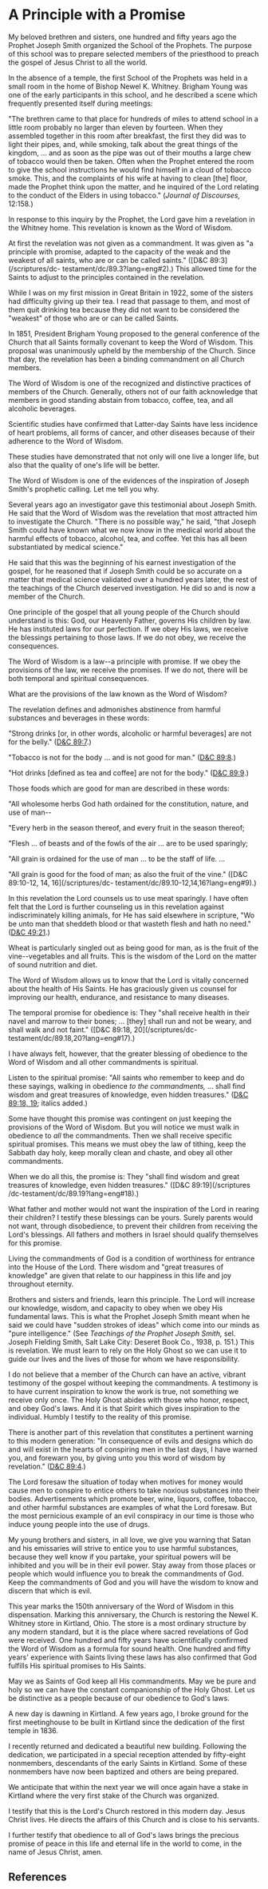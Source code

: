# A Principle with a Promise

My beloved brethren and sisters, one hundred and fifty years ago the Prophet
Joseph Smith organized the School of the Prophets. The purpose of this school
was to prepare selected members of the priesthood to preach the gospel of
Jesus Christ to all the world.

In the absence of a temple, the first School of the Prophets was held in a
small room in the home of Bishop Newel K. Whitney. Brigham Young was one of
the early participants in this school, and he described a scene which
frequently presented itself during meetings:

"The brethren came to that place for hundreds of miles to attend school in a
little room probably no larger than eleven by fourteen. When they assembled
together in this room after breakfast, the first they did was to light their
pipes, and, while smoking, talk about the great things of the kingdom, ... and
as soon as the pipe was out of their mouths a large chew of tobacco would then
be taken. Often when the Prophet entered the room to give the school
instructions he would find himself in a cloud of tobacco smoke. This, and the
complaints of his wife at having to clean [the] floor, made the Prophet think
upon the matter, and he inquired of the Lord relating to the conduct of the
Elders in using tobacco." (_Journal of Discourses,_ 12:158.)

In response to this inquiry by the Prophet, the Lord gave him a revelation in
the Whitney home. This revelation is known as the Word of Wisdom.

At first the revelation was not given as a commandment. It was given as "a
principle with promise, adapted to the capacity of the weak and the weakest of
all saints, who are or can be called saints." ([D&amp;C 89:3](/scriptures/dc-
testament/dc/89.3?lang=eng#2).) This allowed time for the Saints to adjust to
the principles contained in the revelation.

While I was on my first mission in Great Britain in 1922, some of the sisters
had difficulty giving up their tea. I read that passage to them, and most of
them quit drinking tea because they did not want to be considered the
"weakest" of those who are or can be called Saints.

In 1851, President Brigham Young proposed to the general conference of the
Church that all Saints formally covenant to keep the Word of Wisdom. This
proposal was unanimously upheld by the membership of the Church. Since that
day, the revelation has been a binding commandment on all Church members.

The Word of Wisdom is one of the recognized and distinctive practices of
members of the Church. Generally, others not of our faith acknowledge that
members in good standing abstain from tobacco, coffee, tea, and all alcoholic
beverages.

Scientific studies have confirmed that Latter-day Saints have less incidence
of heart problems, all forms of cancer, and other diseases because of their
adherence to the Word of Wisdom.

These studies have demonstrated that not only will one live a longer life, but
also that the quality of one's life will be better.

The Word of Wisdom is one of the evidences of the inspiration of Joseph
Smith's prophetic calling. Let me tell you why.

Several years ago an investigator gave this testimonial about Joseph Smith. He
said that the Word of Wisdom was the revelation that most attracted him to
investigate the Church. "There is no possible way," he said, "that Joseph
Smith could have known what we now know in the medical world about the harmful
effects of tobacco, alcohol, tea, and coffee. Yet this has all been
substantiated by medical science."

He said that this was the beginning of his earnest investigation of the
gospel, for he reasoned that if Joseph Smith could be so accurate on a matter
that medical science validated over a hundred years later, the rest of the
teachings of the Church deserved investigation. He did so and is now a member
of the Church.

One principle of the gospel that all young people of the Church should
understand is this: God, our Heavenly Father, governs His children by law. He
has instituted laws for our perfection. If we obey His laws, we receive the
blessings pertaining to those laws. If we do not obey, we receive the
consequences.

The Word of Wisdom is a law--a principle with promise. If we obey the
provisions of the law, we receive the promises. If we do not, there will be
both temporal and spiritual consequences.

What are the provisions of the law known as the Word of Wisdom?

The revelation defines and admonishes abstinence from harmful substances and
beverages in these words:

"Strong drinks [or, in other words, alcoholic or harmful beverages] are not
for the belly." ([D&amp;C 89:7](/scriptures/dc-testament/dc/89.7?lang=eng#6).)

"Tobacco is not for the body ... and is not good for man." ([D&amp;C
89:8](/scriptures/dc-testament/dc/89.8?lang=eng#7).)

"Hot drinks [defined as tea and coffee] are not for the body." ([D&amp;C
89:9](/scriptures/dc-testament/dc/89.9?lang=eng#8).)

Those foods which are good for man are described in these words:

"All wholesome herbs God hath ordained for the constitution, nature, and use
of man--

"Every herb in the season thereof, and every fruit in the season thereof;

"Flesh ... of beasts and of the fowls of the air ... are to be used sparingly;

"All grain is ordained for the use of man ... to be the staff of life. ...

"All grain is good for the food of man; as also the fruit of the vine."
([D&amp;C 89:10-12, 14, 16](/scriptures/dc-
testament/dc/89.10-12,14,16?lang=eng#9).)

In this revelation the Lord counsels us to use meat sparingly. I have often
felt that the Lord is further counseling us in this revelation against
indiscriminately killing animals, for He has said elsewhere in scripture, "Wo
be unto man that sheddeth blood or that wasteth flesh and hath no need."
([D&amp;C 49:21](/scriptures/dc-testament/dc/49.21?lang=eng#20).)

Wheat is particularly singled out as being good for man, as is the fruit of
the vine--vegetables and all fruits. This is the wisdom of the Lord on the
matter of sound nutrition and diet.

The Word of Wisdom allows us to know that the Lord is vitally concerned about
the health of His Saints. He has graciously given us counsel for improving our
health, endurance, and resistance to many diseases.

The temporal promise for obedience is: They "shall receive health in their
navel and marrow to their bones; ... [they] shall run and not be weary, and
shall walk and not faint." ([D&amp;C 89:18, 20](/scriptures/dc-
testament/dc/89.18,20?lang=eng#17).)

I have always felt, however, that the greater blessing of obedience to the
Word of Wisdom and all other commandments is spiritual.

Listen to the spiritual promise: "All saints who remember to keep and do these
sayings, walking in obedience _to the commandments,_ ... shall find wisdom and
great treasures of knowledge, even hidden treasures." ([D&amp;C 89:18,
19](/scriptures/dc-testament/dc/89.18,19?lang=eng#17); italics added.)

Some have thought this promise was contingent on just keeping the provisions
of the Word of Wisdom. But you will notice we must walk in obedience to _all_
the commandments. Then we shall receive specific spiritual promises. This
means we must obey the law of tithing, keep the Sabbath day holy, keep morally
clean and chaste, and obey all other commandments.

When we do all this, the promise is: They "shall find wisdom and great
treasures of knowledge, even hidden treasures." ([D&amp;C 89:19](/scriptures
/dc-testament/dc/89.19?lang=eng#18).)

What father and mother would not want the inspiration of the Lord in rearing
their children? I testify these blessings can be yours. Surely parents would
not want, through disobedience, to prevent their children from receiving the
Lord's blessings. All fathers and mothers in Israel should qualify themselves
for this promise.

Living the commandments of God is a condition of worthiness for entrance into
the House of the Lord. There wisdom and "great treasures of knowledge" are
given that relate to our happiness in this life and joy throughout eternity.

Brothers and sisters and friends, learn this principle. The Lord will increase
our knowledge, wisdom, and capacity to obey when we obey His fundamental laws.
This is what the Prophet Joseph Smith meant when he said we could have "sudden
strokes of ideas" which come into our minds as "pure intelligence." (See
_Teachings of the Prophet Joseph Smith,_ sel. Joseph Fielding Smith, Salt Lake
City: Deseret Book Co., 1938, p. 151.) This is revelation. We must learn to
rely on the Holy Ghost so we can use it to guide our lives and the lives of
those for whom we have responsibility.

I do not believe that a member of the Church can have an active, vibrant
testimony of the gospel without keeping the commandments. A testimony is to
have current inspiration to know the work is true, not something we receive
only once. The Holy Ghost abides with those who honor, respect, and obey God's
laws. And it is that Spirit which gives inspiration to the individual. Humbly
I testify to the reality of this promise.

There is another part of this revelation that constitutes a pertinent warning
to this modern generation: "In consequence of evils and designs which do and
will exist in the hearts of conspiring men in the last days, I have warned
you, and forewarn you, by giving unto you this word of wisdom by revelation."
([D&amp;C 89:4](/scriptures/dc-testament/dc/89.4?lang=eng#3).)

The Lord foresaw the situation of today when motives for money would cause men
to conspire to entice others to take noxious substances into their bodies.
Advertisements which promote beer, wine, liquors, coffee, tobacco, and other
harmful substances are examples of what the Lord foresaw. But the most
pernicious example of an evil conspiracy in our time is those who induce young
people into the use of drugs.

My young brothers and sisters, in all love, we give you warning that Satan and
his emissaries will strive to entice you to use harmful substances, because
they well know if you partake, your spiritual powers will be inhibited and you
will be in their evil power. Stay away from those places or people which would
influence you to break the commandments of God. Keep the commandments of God
and you will have the wisdom to know and discern that which is evil.

This year marks the 150th anniversary of the Word of Wisdom in this
dispensation. Marking this anniversary, the Church is restoring the Newel K.
Whitney store in Kirtland, Ohio. The store is a most ordinary structure by any
modern standard, but it is the place where sacred revelations of God were
received. One hundred and fifty years have scientifically confirmed the Word
of Wisdom as a formula for sound health. One hundred and fifty years'
experience with Saints living these laws has also confirmed that God fulfills
His spiritual promises to His Saints.

May we as Saints of God keep all His commandments. May we be pure and holy so
we can have the constant companionship of the Holy Ghost. Let us be
distinctive as a people because of our obedience to God's laws.

A new day is dawning in Kirtland. A few years ago, I broke ground for the
first meetinghouse to be built in Kirtland since the dedication of the first
temple in 1836.

I recently returned and dedicated a beautiful new building. Following the
dedication, we participated in a special reception attended by fifty-eight
nonmembers, descendants of the early Saints in Kirtland. Some of these
nonmembers have now been baptized and others are being prepared.

We anticipate that within the next year we will once again have a stake in
Kirtland where the very first stake of the Church was organized.

I testify that this is the Lord's Church restored in this modern day. Jesus
Christ lives. He directs the affairs of this Church and is close to his
servants.

I further testify that obedience to all of God's laws brings the precious
promise of peace in this life and eternal life in the world to come, in the
name of Jesus Christ, amen.

## References

